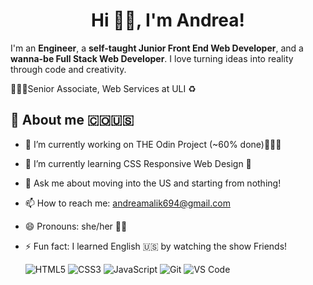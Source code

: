 <div align="center">
  <h1>Hi ✌🏼, I'm Andrea!</h1>
</div>

I'm an **Engineer**, a **self-taught Junior Front End Web Developer**, and a **wanna-be Full Stack Web Developer**. I love turning ideas into reality through code and creativity.

👩🏻‍💻Senior Associate, Web Services at ULI ♻️

## 🚀 **About me 🇨🇴🇺🇸**

- 🔭 I’m currently working on THE Odin Project (~60% done)👩🏻‍💻
- 🌱 I’m currently learning CSS Responsive Web Design 🎨
- 💬 Ask me about moving into the US and starting from nothing!
- 📫 How to reach me: andreamalik694@gmail.com
- 😄 Pronouns: she/her 💅🏻
- ⚡ Fun fact: I learned English 🇺🇸 by watching the show Friends!

  ![HTML5](https://img.shields.io/badge/HTML5-E34F26?style=for-the-badge&logo=html5&logoColor=white) ![CSS3](https://img.shields.io/badge/CSS3-1572B6?style=for-the-badge&logo=css3&logoColor=white)  ![JavaScript](https://img.shields.io/badge/JavaScript-F7DF1E?style=for-the-badge&logo=javascript&logoColor=black)   ![Git](https://img.shields.io/badge/Git-F05032?style=for-the-badge&logo=git&logoColor=white)  ![VS Code](https://img.shields.io/badge/VS_Code-007ACC?style=for-the-badge&logo=visual-studio-code&logoColor=white) 


